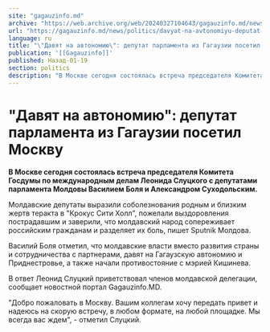 ```yaml
---
site: "gagauzinfo.md"
archive: "https://web.archive.org/web/20240327104643/gagauzinfo.md/news/politics/davyat-na-avtonomiyu-deputat-parlamenta-iz-gagauzii-posetil-moskvu"
url: "https://gagauzinfo.md/news/politics/davyat-na-avtonomiyu-deputat-parlamenta-iz-gagauzii-posetil-moskvu"
language: ru
title: "\"Давят на автономию\": депутат парламента из Гагаузии посетил Москву"
publication: '[[Gagauzinfo]]'
published: Назад-01-19
section: politics
description: "В Москве сегодня состоялась встреча председателя Комитета Госдумы по международным делам Леонида Слуцкого с депутатами парламента Молдовы Василием Боля и Александром Суходольским."
---
```


# "Давят на автономию": депутат парламента из Гагаузии посетил Москву

**В Москве сегодня состоялась встреча председателя Комитета Госдумы по международным делам Леонида Слуцкого с депутатами парламента Молдовы Василием Боля и Александром Суходольским.**

Молдавские депутаты выразили соболезнования родным и близким жертв теракта в "Крокус Сити Холл", пожелали выздоровления пострадавшим и заверили, что молдавский народ сопереживает российским гражданам и разделяет их боль, пишет Sputnik Молдова.

Василий Боля отметил, что молдавские власти вместо развития страны и сотрудничества с партнерами, давят на Гагаузскую автономию и Приднестровье, а также начали противостояние с мэрией Кишинева.

В ответ Леонид Слуцкий приветствовал членов молдавской делегации, сообщает новостной портал Gagauzinfo.MD.

"Добро пожаловать в Москву. Вашим коллегам хочу передать привет и надеюсь на скорую встречу, в любом формате, на любой площадке. Мы всегда вас ждем", - отметил Слуцкий.
